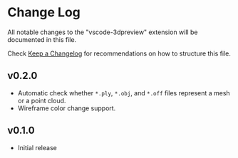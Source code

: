 # Change Log

All notable changes to the "vscode-3dpreview" extension will be documented in this file.

Check [Keep a Changelog](http://keepachangelog.com/) for recommendations on how to structure this file.

## v0.2.0

- Automatic check whether `*.ply`, `*.obj`, and `*.off` files represent a mesh or a point cloud.
- Wireframe color change support.

## v0.1.0

- Initial release